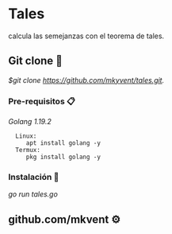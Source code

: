 # Tales

calcula las semejanzas con el teorema de tales.

## Git clone 🚀

_$git clone https://github.com/mkyvent/tales.git._


### Pre-requisitos 📋

_Golang 1.19.2_

```
  Linux:
     apt install golang -y
  Termux:
     pkg install golang -y
```

### Instalación 🔧

_go run tales.go_

## github.com/mkvent ⚙️
